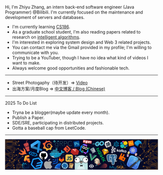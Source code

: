 Hi, I'm Zhiyu Zhang, an intern back-end software engineer (Java Programmer) @Bilibili. I'm currently focused on the maintenance and development of servers and databases.

- I'm currently learning [CS186](https://cs186.gitbook.io/project/).
- As a graduate school student, I'm also reading papers related to research on [intelligent algorithms](https://www.sciencedirect.com/journal/information-sciences).
- I'm interested in exploring system design and Web 3 related projects.
- You can contact me via the Gmail provided in my profile; I'm willing to communicate with you.
- Trying to be a YouTuber, though I have no idea what kind of videos I want to make.
- Always welcome good opportunities and fashionable tech.

---

* Street Photogaphy（待开发）=> [Video](https://www.youtube.com/channel/UCB4VBe11nIUNxk84MGpasUg)
* 出海方案/月度Blog => [中文博客 / Blog (Chinese)](https://ZhiyuZhang0721.github.io/)

---

2025 To Do List

- Tryna be a blogger(maybe update every month).
- Publish a Paper.
- SDE/SRE, participating in distributed projects.
- Gotta a baseball cap from LeetCode.

---

![](./img/header_.png)
